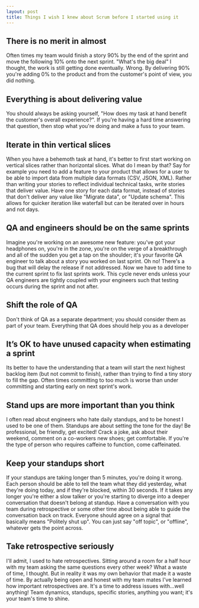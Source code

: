 ```yaml
---
layout: post
title: Things I wish I knew about Scrum before I started using it
---
```


## There is no merit in almost
Often times my team would finish a story 90% by the end of the sprint and move the following 10% onto the next sprint.
"What's the big deal" I thought, the work is still getting done eventually.
Wrong. By delivering 90% you're adding 0% to the product and from the customer's point of view, you did nothing.

## Everything is about delivering value
You should always be asking yourself, "How does my task at hand benefit the customer's overall experience?".
If you're having a hard time answering that question, then stop what you're doing and make a fuss to your team.

## Iterate in thin vertical slices
When you have a behemoth task at hand, it's better to first start working on
vertical slices rather than horizontal slices. What do I mean by that? Say for
example you need to add a feature to your product that allows for a user to be
able to import data from multiple data formats (CSV, JSON, XML). Rather than
writing your stories to reflect individual technical tasks, write stories that
deliver value. Have one story for each data format, instead of stories that don't
deliver any value like "Migrate data", or "Update schema".
This allows for quicker iteration like waterfall but can be iterated over in hours and not days.

## QA and engineers should be on the same sprints
Imagine you're working on an awesome new feature: you've got your headphones on,
you're in the zone, you're on the verge of a breakthrough and all of the sudden you get a tap
on the shoulder; it's your favorite QA engineer to talk about a story you worked on last sprint.
Oh no! There's a bug that will delay the release if not addressed. Now we have to add time to the current sprint to
fix last sprints work. This cycle never ends unless your QA engineers are tightly coupled with your engineers
such that testing occurs during the sprint and not after.

## Shift the role of QA
Don't think of QA as a separate department; you should consider them as part of your team.
Everything that QA does should help you as a developer

## It’s OK to have unused capacity when estimating a sprint
Its better to have the understanding that a team will start the next highest
backlog item (but not commit to finish), rather than trying to find a tiny story
to fill the gap. Often times committing to too much is worse than under
committing and starting early on next sprint's work.

## Stand ups are more important than you think
I often read about engineers who hate daily standups, and to be honest I used to be one of them.
Standups are about setting the tone for the day! Be professional, be friendly, get excited!
Crack a joke, ask about their weekend, comment on a co-workers new shoes; get comfortable.
If you're the type of person who requires caffeine to function, come caffeinated.

## Keep your standups short
If your standups are taking longer than 5 minutes, you're doing it wrong.
Each person should be able to tell the team what they did yesterday,
what they're doing today, and if they're blocked, within 30 seconds.
If it takes any longer you're either a slow talker or you're starting to
diverge into a deeper conversation that doesn't belong at standup.
Have a conversation with you team during retrospective or some other time
about being able to guide the conversation back on track. Everyone should agree
on a signal that basically means "Politely shut up". You can just say
"off topic", or "offline", whatever gets the point across.

## Take retrospective seriously
I'll admit, I used to hate retrospectives. Sitting around a room for a half hour with my team
asking the same questions every other week? What a waste of time, I thought. But in reality it was my
own behavior that made it a waste of time. By actually being open and honest with my team mates
I've learned how important retrospectives are. It's a time to address issues with...well anything!
Team dynamics, standups, specific stories, anything you want; it's your team's time to shine.
